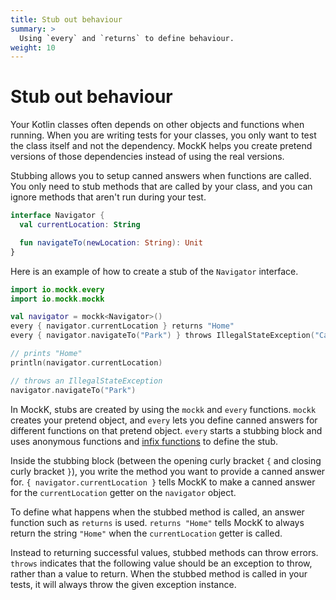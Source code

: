 ```yaml
---
title: Stub out behaviour
summary: >
  Using `every` and `returns` to define behaviour.
weight: 10
---
```


# Stub out behaviour

Your Kotlin classes often depends on other objects and functions when running. When you are writing tests for your classes, you only want to test the class itself and not the dependency. MockK helps you create pretend versions of those dependencies instead of using the real versions.

Stubbing allows you to setup canned answers when functions are called. You only need to stub methods that are called by your class, and you can ignore methods that aren't run during your test.

```kotlin
interface Navigator {
  val currentLocation: String

  fun navigateTo(newLocation: String): Unit
}
```

Here is an example of how to create a stub of the `Navigator` interface.

```kotlin
import io.mockk.every
import io.mockk.mockk

val navigator = mockk<Navigator>()
every { navigator.currentLocation } returns "Home"
every { navigator.navigateTo("Park") } throws IllegalStateException("Can't reach the park")

// prints "Home"
println(navigator.currentLocation)

// throws an IllegalStateException
navigator.navigateTo("Park")
```

In MockK, stubs are created by using the `mockk` and `every` functions. `mockk` creates your pretend object, and `every` lets you define canned answers for different functions on that pretend object. `every` starts a stubbing block and uses anonymous functions and [infix functions](https://kotlinlang.org/docs/reference/functions.html#infix-notation) to define the stub.

Inside the stubbing block (between the opening curly bracket `{` and closing curly bracket `}`), you write the method you want to provide a canned answer for. `{ navigator.currentLocation }` tells MockK to make a canned answer for the `currentLocation` getter on the `navigator` object.

To define what happens when the stubbed method is called, an answer function such as `returns` is used. `returns "Home"` tells MockK to always return the string `"Home"` when the `currentLocation` getter is called.

Instead to returning successful values, stubbed methods can throw errors. `throws` indicates that the following value should be an exception to throw, rather than a value to return. When the stubbed method is called in your tests, it will always throw the given exception instance.
